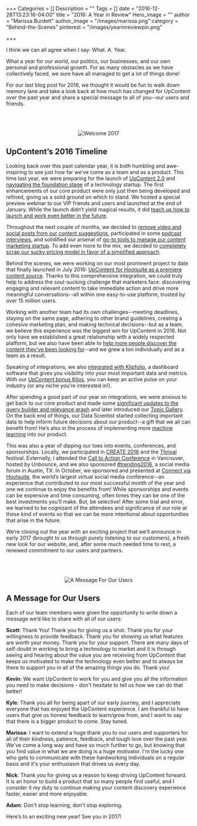 +++
Categories = []
Description = ""
Tags = []
date = "2016-12-28T13:23:16-04:00"
title = "2016: A Year in Review"
Hero_image = ""
author = "Marissa Burdett"
author_image = "/images/marissa.png"
category = "Behind-the-Scenes"
pinterest = "/images/yearinreviewpin.png"

+++


I think we can all agree when I say: What. A. Year.

What a year for our world, our politics, our businesses, and our own personal and professional growth. For as many obstacles as we have collectively faced, we sure have all managed to get a lot of things done!

For our last blog post for 2016, we thought it would be fun to walk down memory lane and take a look back at how much has changed for UpContent over the past year and share a special message to all of you--our users and friends.

<p style="text-align: center;"><img src="/images/ayearinreview.png" alt="Welcome 2017" style="margin-top: 50px;"></p>

## UpContent’s 2016 Timeline

Looking back over this past calendar year, it is both humbling and awe-inspiring to see just how far we’ve come as a team and as a product. This time last year, we were preparing for the launch of [UpContent 2.0](https://upcontent.com/post/introducing-upcontent-2/) and [navigating the foundation stage](https://upcontent.com/post/navigating-the-foundation-stage/) of a technology startup. The first enhancements of our core product were only just then being developed and refined, giving us a solid ground on which to stand. We hosted a special preview webinar to our VIP friends and users and launched at the end of January. While the launch didn’t yield magical results, it did [teach us how to launch and work even better in the future](https://upcontent.com/post/launch-day-recap/).

Throughout the next couple of months, we decided to [remove video and social posts from our content suggestions](https://upcontent.com/post/removing-video-and-social/), participated in some [podcast interviews](https://upcontent.com/post/inbound-unboxed/), and solidified our arsenal of [go-to tools to manage our content marketing startup](https://upcontent.com/post/essential-tools-to-manage-our-startup/). To add even more to the mix, we decided to [completely scrap our sucky pricing model in favor of a simplified approach](https://upcontent.com/post/our-pricing-model-sucked/).

Behind the scenes, we were working on our most prominent project to date that finally launched in July 2016: [UpContent for Hootsuite as a premiere content source](https://upcontent.com/post/hootsuite-integration/). Thanks to this comprehensive integration, we could truly help to address the soul-sucking challenge that marketers face: discovering engaging and relevant content to take immediate action and drive more meaningful conversations--all within one easy-to-use platform, trusted by over 15 million users.

Working with another team had its own challenges--meeting deadlines, staying on the same page, adhering to other brand guidelines, creating a cohesive marketing plan, and making technical decisions--but as a team, we believe this experience was the biggest win for UpContent in 2016. Not only have we established a great relationship with a widely respected platform, but we also have been able to [help more people discover the content they’ve been looking for](http://appdirectory.hootsuite.com/185/upcontent)--and we grew a ton individually and as a team as a result.

Speaking of integrations, we also [integrated with Klipfolio](https://upcontent.com/post/klipfolio-integration/), a dashboard software that gives you visibility into your most important data and metrics. With our [UpContent bonus Klips](https://www.klipfolio.com/integrations/upcontent-dashboard), you can keep an active pulse on your industry (or any niche you’re interested in!).

After spending a good part of our year on integrations, we were anxious to get back to our core product and made some [significant updates to the query builder and relevance graph](https://upcontent.com/post/august-product-update/) and later introduced our [Topic Gallery](https://upcontent.com/post/november-2016-product-update/). On the back end of things, our Data Scientist started collecting important data to help inform future decisions about our product--a gift that we all can benefit from! He’s also in the process of implementing more [machine learning](https://upcontent.com/post/machine-learning-for-curation/) into our product.

This was also a year of dipping our toes into events, conferences, and sponsorships. Locally, we participated in [CREATE 2016](http://www.pghtech.org/events/create-festival.aspx) and the [Thrival](http://www.thrivalfestival.com/) festival. Externally, I attended the [Call to Action Conference](http://calltoactionconference.unbounce.com/) in Vancouver, hosted by Unbounce, and we also sponsored [#trending2016](http://nonprofitaustin.org/socialforum), a social media forum in Austin, TX. In October, we sponsored and presented at [Connect via Hootsuite](https://upcontent.com/post/connect-via-hootsuite-recap/), the world’s largest virtual social media conference--an experience that contributed to our most successful month of the year and one we continue to enjoy the benefits from! While sponsorships and events can be expensive and time consuming, often times they can be one of the best investments you’ll make. But, be selective! After some trial and error, we learned to be cognizant of the attendees and significance of our role at these kind of events so that we can be more intentional about opportunities that arise in the future.

We’re closing out the year with an exciting project that we’ll announce in early 2017 (brought to us through purely listening to our customers), a fresh new look for our website, and, after some much needed time to rest, a renewed commitment to our users and partners.

<p style="text-align: center;"><img src="/images/amsgforusers.png" alt="A Message For Our Users" style="margin-top: 50px;"></p>


## A Message for Our Users

Each of our team members were given the opportunity to write down a message we’d like to share with all of our users:

**Scott**: Thank You! Thank you for giving us a shot. Thank you for your willingness to provide feedback. Thank you for showing us what features are worth your money. Thank you for your support. There are many days of self-doubt in working to bring a technology to market and it is through seeing and hearing about the value you are receiving from UpContent that keeps us motivated to make the technology even better and to always be there to support you in all of the amazing things you do. Thank you!

**Kevin**: We want UpContent to work for you and give you all the information you need to make decisions - don't hesitate to tell us how we can do that better!

**Kyle**: Thank you all for being apart of our early journey, and I appreciate everyone that has enjoyed the UpContent experience. I am thankful to have users that give us honest feedback to learn/grow from, and I want to say that there is a bigger product to come. Stay tuned.

**Marissa**: I want to extend a huge thank you to our users and supporters for all of their kindness, patience, feedback, and tough love over the past year. We've come a long way and have so much further to go, but knowing that you find value in what we are doing is a huge motivator. I'm the lucky one who gets to communicate with these hardworking individuals on a regular basis and it's your enthusiasm that drives us every day.

**Nick**: Thank you for giving us a reason to keep driving UpContent forward. It is an honor to build a product that so many people find useful, and I consider it my duty to continue making your content discovery experience faster, easier and more enjoyable.

**Adam**: Don't stop learning, don't stop exploring.

Here’s to an exciting new year! See you in 2017!
